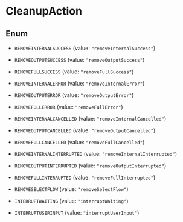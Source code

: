 
# CleanupAction

## Enum


* `REMOVEINTERNALSUCCESS` (value: `"removeInternalSuccess"`)

* `REMOVEOUTPUTSUCCESS` (value: `"removeOutputSuccess"`)

* `REMOVEFULLSUCCESS` (value: `"removeFullSuccess"`)

* `REMOVEINTERNALERROR` (value: `"removeInternalError"`)

* `REMOVEOUTPUTERROR` (value: `"removeOutputError"`)

* `REMOVEFULLERROR` (value: `"removeFullError"`)

* `REMOVEINTERNALCANCELLED` (value: `"removeInternalCancelled"`)

* `REMOVEOUTPUTCANCELLED` (value: `"removeOutputCancelled"`)

* `REMOVEFULLCANCELLED` (value: `"removeFullCancelled"`)

* `REMOVEINTERNALINTERRUPTED` (value: `"removeInternalInterrupted"`)

* `REMOVEOUTPUTINTERRUPTED` (value: `"removeOutputInterrupted"`)

* `REMOVEFULLINTERRUPTED` (value: `"removeFullInterrupted"`)

* `REMOVESELECTFLOW` (value: `"removeSelectFlow"`)

* `INTERRUPTWAITING` (value: `"interruptWaiting"`)

* `INTERRUPTUSERINPUT` (value: `"interruptUserInput"`)



